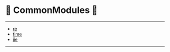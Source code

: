 # :rocket: CommonModules :facepunch:
---
- [re][1]
- [time][2]
- [jie][3]











---
[1]: http://nbviewer.jupyter.org/github/Jie-Yuan/3_PythonLearning/blob/master/2_CommonlyUsedModules/1_re.ipynb
[2]: http://nbviewer.jupyter.org/github/Jie-Yuan/3_PythonLearning/blob/master/2_CommonlyUsedModules/2_time.ipynb
[3]: http://nbviewer.jupyter.org/github/Jie-Yuan/3_PythonLearning/blob/master/2_CommonlyUsedModules/3_jieba.ipynb
